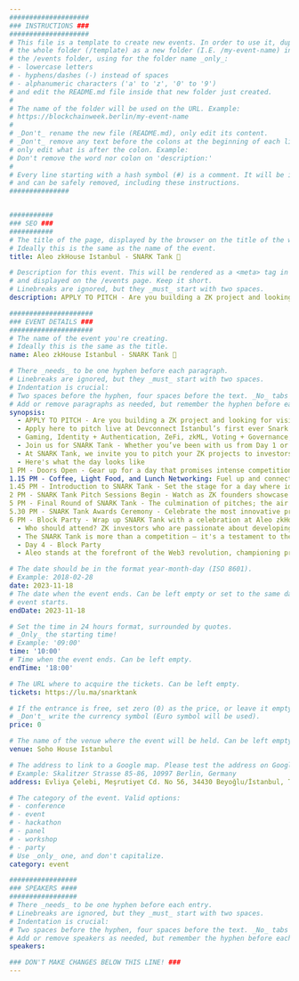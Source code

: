 ```yaml
---
####################
### INSTRUCTIONS ###
####################
# This file is a template to create new events. In order to use it, duplicate
# the whole folder (/template) as a new folder (I.E. /my-event-name) inside of
# the /events folder, using for the folder name _only_:
# - lowercase letters
# - hyphens/dashes (-) instead of spaces
# - alphanumeric characters ('a' to 'z', '0' to '9')
# and edit the README.md file inside that new folder just created.
#
# The name of the folder will be used on the URL. Example:
# https://blockchainweek.berlin/my-event-name
#
# _Don't_ rename the new file (README.md), only edit its content.
# _Don't_ remove any text before the colons at the beginning of each line,
# only edit what is after the colon. Example:
# Don't remove the word nor colon on 'description:'
#
# Every line starting with a hash symbol (#) is a comment. It will be ignored
# and can be safely removed, including these instructions.
###############


###########
### SEO ###
###########
# The title of the page, displayed by the browser on the title of the window.
# Ideally this is the same as the name of the event.
title: Aleo zkHouse Istanbul - SNARK Tank 🎤

# Description for this event. This will be rendered as a <meta> tag in the HTML,
# and displayed on the /events page. Keep it short.
# Linebreaks are ignored, but they _must_ start with two spaces.
description: APPLY TO PITCH - ​Are you building a ZK project and looking for visibility and funding?

#####################
### EVENT DETAILS ###
#####################
# The name of the event you're creating.
# Ideally this is the same as the title.
name: Aleo zkHouse Istanbul - SNARK Tank 🎤

# There _needs_ to be one hyphen before each paragraph.
# Linebreaks are ignored, but they _must_ start with two spaces.
# Indentation is crucial:
# Two spaces before the hyphen, four spaces before the text. _No_ tabs allowed.
# Add or remove paragraphs as needed, but remember the hyphen before each entry.
synopsis:
  - APPLY TO PITCH - ​Are you building a ZK project and looking for visibility and funding?
  - ​Apply here to pitch live at Devconnect Istanbul’s first ever Snark Tank - the largest ever ZK pitch competition - by November 8th, 2023 for a chance to win up to $200,000 worth of prizes in front of our Snarks from Aleo, A16Z Crypto, Orange DAO, and beyond.
  - ​Gaming, ​Identity + Authentication, ​ZeFi, ​zkML, Voting + Governance, Scale Up, ​Audience Vote, Are you ready to enter the Snark Tank?
  - Join us for SNARK Tank - Whether you’ve been with us from Day 1 or are just joining Aleo zkHouse, you’re encouraged to participate in SNARK Tank, our final event. Day 4 wraps up zkHouse’s four-day inclusive and interactive experience for zero-knowledge enthusiasts.
  - ​At SNARK Tank, we invite you to pitch your ZK projects to investors to potentially get the funding — a share of the impressive $200K prize pool — you need to make your idea a reality. You can also watch the pitches to see what projects rise to the top. It’s all happening inside SoHo House Istanbul’s beautiful velvet-covered screening room.
  - Here's what the day looks like
1 PM - Doors Open - Gear up for a day that promises intense competition and vibrant celebrations.
​1.15 PM - Coffee, Light Food, and Lunch Networking: Fuel up and connect before the day’s proceedings.
​1.45 PM - Introduction to SNARK Tank - Set the stage for a day where ideas transform into investments.
2 PM - SNARK Tank Pitch Sessions Begin - Watch as ZK founders showcase their innovations, vying for the attention of discerning investors.
5 PM - Final Round of SNARK Tank - The culmination of pitches; the air thick with anticipation.
​5.30 PM - SNARK Tank Awards Ceremony - Celebrate the most innovative projects as they receive over $200K in prizes.
6 PM - Block Party - Wrap up SNARK Tank with a celebration at Aleo zkHouse's Block party!
  - ​Who should attend? ZK investors who are passionate about ​​​developing their ZK projects — and getting the funding they need to take off, ​Discovering the next big ZK projects and the minds behind them, ​Experiencing the intersection of innovation and investment, ​Witness ZK innovation
  - ​The SNARK Tank is more than a competition — it's a testament to the spirit of innovation in the ZK community. After the pitches, head to our Block Party to toast zkHouse and enjoy Turkish food and culture with fellow ZK enthusiasts.
  - ​Day 4 - Block Party
  - ​Aleo stands at the forefront of the Web3 revolution, championing privacy and innovation. Our platform empowers developers worldwide, fostering the birth of trailblazing private applications underpinned by zero-knowledge proofs."

# The date should be in the format year-month-day (ISO 8601).
# Example: 2018-02-28
date: 2023-11-18
# The date when the event ends. Can be left empty or set to the same day the
# event starts.
endDate: 2023-11-18

# Set the time in 24 hours format, surrounded by quotes.
# _Only_ the starting time!
# Example: '09:00'
time: '10:00'
# Time when the event ends. Can be left empty.
endTime: '18:00'

# The URL where to acquire the tickets. Can be left empty.
tickets: https://lu.ma/snarktank

# If the entrance is free, set zero (0) as the price, or leave it empty.
# _Don't_ write the currency symbol (Euro symbol will be used).
price: 0

# The name of the venue where the event will be held. Can be left empty.
venue: Soho House Istanbul

# The address to link to a Google map. Please test the address on Google Maps.
# Example: Skalitzer Strasse 85-86, 10997 Berlin, Germany
address: Evliya Çelebi, Meşrutiyet Cd. No 56, 34430 Beyoğlu/İstanbul, Türkiye

# The category of the event. Valid options:
# - conference
# - event
# - hackathon
# - panel
# - workshop
# - party
# Use _only_ one, and don't capitalize.
category: event

#################
### SPEAKERS ####
#################
# There _needs_ to be one hyphen before each entry.
# Linebreaks are ignored, but they _must_ start with two spaces.
# Indentation is crucial:
# Two spaces before the hyphen, four spaces before the text. _No_ tabs allowed.
# Add or remove speakers as needed, but remember the hyphen before each entry.
speakers:

### DON'T MAKE CHANGES BELOW THIS LINE! ###
---
```


<!-- ### DON'T MAKE CHANGES BELOW THIS LINE! ### -->

<Event-Content/>
